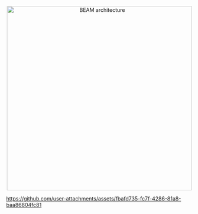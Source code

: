 

<div align="center">
  <img src="https://github.com/user-attachments/assets/ba5dfd4c-b3e2-4ff4-89f7-aa7649cacc35" alt="BEAM architecture" width="500">
</div>




https://github.com/user-attachments/assets/fbafd735-fc7f-4286-81a8-baa86804fc81




